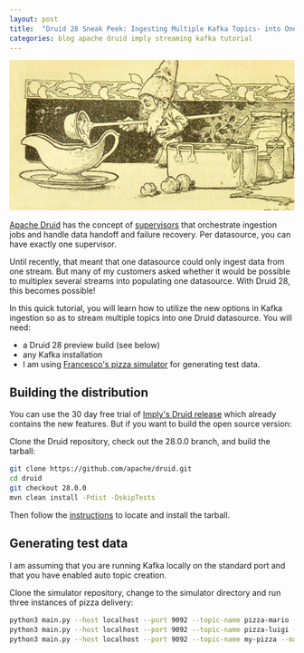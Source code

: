 ```yaml
---
layout: post
title:  "Druid 28 Sneak Peek: Ingesting Multiple Kafka Topics- into One Datasource"
categories: blog apache druid imply streaming kafka tutorial
---
```

![Druid Cookbook](/assets/2021-12-21-elf.jpg)

[Apache Druid](https://druid.apache.org/) has the concept of [supervisors](https://druid.apache.org/docs/latest/development/extensions-core/kafka-ingestion) that orchestrate ingestion jobs and handle data handoff and failure recovery. Per datasource, you can have exactly one supervisor.

Until recently, that meant that one datasource could only ingest data from one stream. But many of my customers asked whether it would be possible to multiplex several streams into populating one datasource. With Druid 28, this becomes possible!

In this quick tutorial, you will learn how to utilize the new options in Kafka ingestion so as to stream multiple topics into one Druid datasource. You will need:

- a Druid 28 preview build (see below)
- any Kafka installation
- I am using [Francesco's pizza simulator](https://github.com/Aiven-Labs/python-fake-data-producer-for-apache-kafka) for generating test data.

## Building the distribution

You can use the 30 day free trial of [Imply's Druid release](https://imply.io/download-imply/) which already contains the new features. But if you want to build the open source version:

Clone the Druid repository, check out the 28.0.0 branch, and build the tarball:

```bash
git clone https://github.com/apache/druid.git
cd druid
git checkout 28.0.0
mvn clean install -Pdist -DskipTests
```

Then follow the [instructions](https://druid.apache.org/docs/latest/development/build.html) to locate and install the tarball.

## Generating test data

I am assuming that you are running Kafka locally on the standard port and that you have enabled auto topic creation.

Clone the simulator repository, change to the simulator directory and run three instances of pizza delivery:

```bash
python3 main.py --host localhost --port 9092 --topic-name pizza-mario --max-waiting-time 5 --security-protocol PLAINTEXT --nr-messages 0 >/dev/null &
python3 main.py --host localhost --port 9092 --topic-name pizza-luigi --max-waiting-time 5 --security-protocol PLAINTEXT --nr-messages 0 >/dev/null &
python3 main.py --host localhost --port 9092 --topic-name my-pizza --max-waiting-time 5 --security-protocol PLAINTEXT --nr-messages 0 >/dev/null &
```

